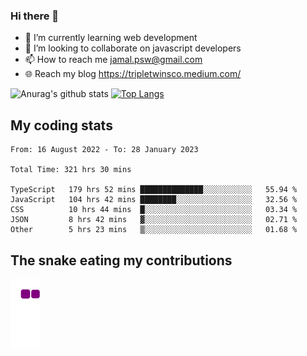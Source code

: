 ### Hi there 👋

<!--
**padepokanpenguin/padepokanpenguin** is a ✨ _special_ ✨ repository because its `README.md` (this file) appears on your GitHub profile.
-->

- 🌱 I’m currently learning  web development
- 👯 I’m looking to collaborate on javascript developers
- 📫 How to reach me jamal.psw@gmail.com
- 🌐 Reach my blog https://tripletwinsco.medium.com/

![Anurag's github stats](https://github-readme-stats.vercel.app/api?username=padepokanpenguin&count_private=true&disable_animations=false&show_icons=true&theme=default)
[![Top Langs](https://github-readme-stats.vercel.app/api/top-langs/?username=padepokanpenguin&theme=default&layout=compact)](https://github.com/padepokanpenguin)

## My coding stats

<!--START_SECTION:waka-->

```text
From: 16 August 2022 - To: 28 January 2023

Total Time: 321 hrs 30 mins

TypeScript   179 hrs 52 mins ██████████████░░░░░░░░░░░   55.94 %
JavaScript   104 hrs 42 mins ████████░░░░░░░░░░░░░░░░░   32.56 %
CSS          10 hrs 44 mins  █░░░░░░░░░░░░░░░░░░░░░░░░   03.34 %
JSON         8 hrs 42 mins   ▓░░░░░░░░░░░░░░░░░░░░░░░░   02.71 %
Other        5 hrs 23 mins   ▒░░░░░░░░░░░░░░░░░░░░░░░░   01.68 %
```

<!--END_SECTION:waka-->


## The snake eating my contributions
![snake gif](https://github.com/padepokanpenguin/padepokanpenguin/blob/output/github-contribution-grid-snake.gif)
